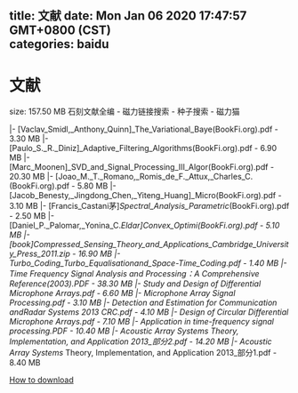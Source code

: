 
title: 文献
date: Mon Jan 06 2020 17:47:57 GMT+0800 (CST)    
categories: baidu
---

# 文献
size: 157.50 MB
 石刻文献全编 - 磁力链接搜索 - 种子搜索 - 磁力猫
 
|- [Vaclav_Smidl,_Anthony_Quinn]_The_Variational_Baye(BookFi.org).pdf - 3.30 MB
|- [Paulo_S._R._Diniz]_Adaptive_Filtering_Algorithms(BookFi.org).pdf - 6.90 MB
|- [Marc_Moonen]_SVD_and_Signal_Processing_III_Algor(BookFi.org).pdf - 20.30 MB
|- [Joao_M._T._Romano,_Romis_de_F._Attux,_Charles_C.(BookFi.org).pdf - 5.80 MB
|- [Jacob_Benesty,_Jingdong_Chen,_Yiteng_Huang]_Micro(BookFi.org).pdf - 3.10 MB
|- [Francis_Castani茅]_Spectral_Analysis_Parametric_(BookFi.org).pdf - 2.50 MB
|- [Daniel_P._Palomar,_Yonina_C._Eldar]_Convex_Optimi(BookFi.org).pdf - 5.10 MB
|- [book]Compressed_Sensing_Theory_and_Applications_Cambridge_University_Press_2011.zip - 16.90 MB
|- Turbo_Coding_Turbo_Equalisationand_Space-Time_Coding.pdf - 1.40 MB
|- Time Frequency Signal Analysis and Processing：A Comprehensive Reference(2003).PDF - 38.30 MB
|- Study and Design of Differential Microphone Arrays.pdf - 6.60 MB
|- Microphone Array Signal Processing.pdf - 3.10 MB
|- Detection and Estimation for Communication andRadar Systems 2013 CRC.pdf - 4.10 MB
|- Design of Circular Differential Microphone Arrays.pdf - 7.10 MB
|- Application in time-frequency signal processing.PDF - 10.40 MB
|- Acoustic Array Systems_ Theory, Implementation, and Application  2013_部分2.pdf - 14.20 MB
|- Acoustic Array Systems_ Theory, Implementation, and Application  2013_部分1.pdf - 8.40 MB

[How to download](https://bpcam.bemobtrk.com/go/2ceec3aa-1ca2-46d6-b9ff-aaa5c184517c?jno=3612)